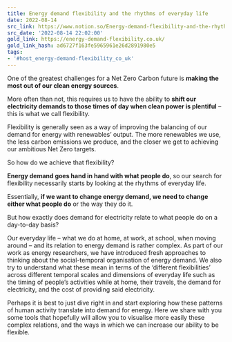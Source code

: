 ```yaml
---
title: Energy demand flexibility and the rhythms of everyday life
date: 2022-08-14
src_link: https://www.notion.so/Energy-demand-flexibility-and-the-rhythms-of-everyday-life-b0dd1b812b7b4abcaa2fd15cd1e43a87
src_date: '2022-08-14 22:02:00'
gold_link: https://energy-demand-flexibility.co.uk/
gold_link_hash: ad6727f163fe5965961e26d2891980e5
tags:
- '#host_energy-demand-flexibility_co_uk'
---
```


One of the greatest challenges for a Net Zero Carbon future is **making the most out of our clean energy sources**.

More often than not, this requires us to have the ability to **shift our electricity demands to those times of day when clean power is plentiful** – this is what we call flexibility.

Flexibility is generally seen as a way of improving the balancing of our demand for energy with renewables’ output. The more renewables we use, the less carbon emissions we produce, and the closer we get to achieving our ambitious Net Zero targets.

So how do we achieve that flexibility?

**Energy demand goes hand in hand with what people do**, so our search for flexibility necessarily starts by looking at the rhythms of everyday life.

Essentially, **if we want to change energy demand, we need to change either what people do** or the way they do it.

But how exactly does demand for electricity relate to what people do on a day-to-day basis?

Our everyday life – what we do at home, at work, at school, when moving around – and its relation to energy demand is rather complex. As part of our work as energy researchers, we have introduced fresh approaches to thinking about the social-temporal organisation of energy demand. We also try to understand what these mean in terms of the ‘different flexibilities’ across different temporal scales and dimensions of everyday life such as the timing of people’s activities while at home, their travels, the demand for electricity, and the cost of providing said electricity.

Perhaps it is best to just dive right in and start exploring how these patterns of human activity translate into demand for energy. Here we share with you some tools that hopefully will allow you to visualise more easily these complex relations, and the ways in which we can increase our ability to be flexible.